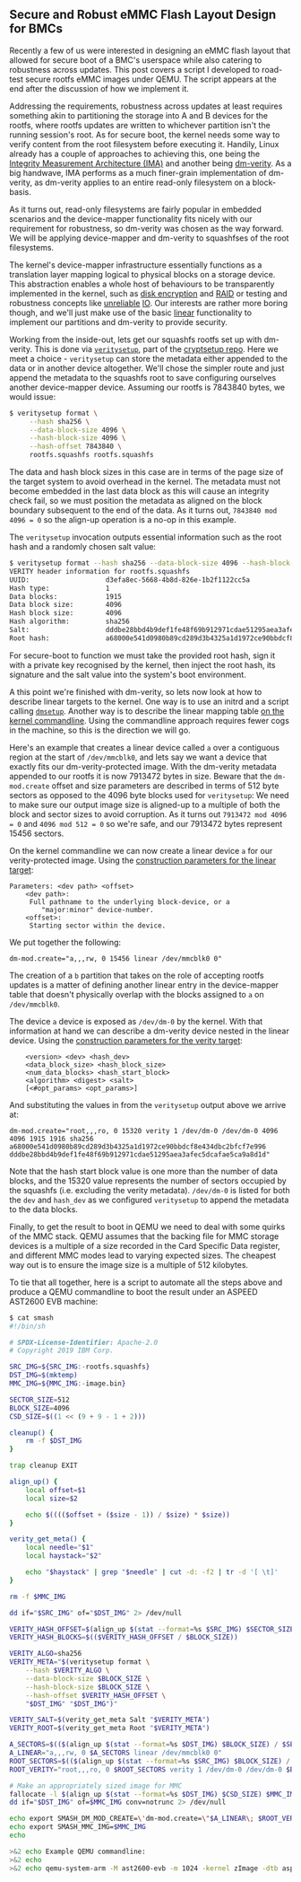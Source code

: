 ## Secure and Robust eMMC Flash Layout Design for BMCs

Recently a few of us were interested in designing an eMMC flash layout that
allowed for secure boot of a BMC's userspace while also catering to robustness
across updates. This post covers a script I developed to road-test secure
rootfs eMMC images under QEMU. The script appears at the end after the
discussion of how we implement it.

Addressing the requirements, robustness across updates at least requires
something akin to partitioning the storage into A and B devices for the rootfs,
where rootfs updates are written to whichever partition isn't the running
session's root. As for secure boot, the kernel needs some way to verify content
from the root filesystem before executing it. Handily, Linux already has a
couple of approaches to achieving this, one being the [Integrity Measurement
Architecture
(IMA)](https://git.kernel.org/pub/scm/linux/kernel/git/torvalds/linux.git/tree/security/integrity/ima/Kconfig?h=v5.4#n4)
and another being
[dm-verity](https://git.kernel.org/pub/scm/linux/kernel/git/torvalds/linux.git/tree/Documentation/admin-guide/device-mapper/verity.rst?h=v5.4).
As a big handwave, IMA performs as a much finer-grain implementation of
dm-verity, as dm-verity applies to an entire read-only filesystem on a
block-basis.

As it turns out, read-only filesystems are fairly popular in embedded
scenarios and the device-mapper functionality fits nicely with our requirement
for robustness, so dm-verity was chosen as the way forward. We will be applying
device-mapper and dm-verity to squashfses of the root filesystems.

The kernel's device-mapper infrastructure essentially functions as a
translation layer mapping logical to physical blocks on a storage device. This
abstraction enables a whole host of behaviours to be transparently implemented
in the kernel, such as [disk
encryption](https://git.kernel.org/pub/scm/linux/kernel/git/torvalds/linux.git/tree/Documentation/admin-guide/device-mapper/dm-crypt.rst?h=v5.4)
and
[RAID](https://git.kernel.org/pub/scm/linux/kernel/git/torvalds/linux.git/tree/Documentation/admin-guide/device-mapper/dm-raid.rst?h=v5.4)
or testing and robustness concepts like
[unreliable](https://git.kernel.org/pub/scm/linux/kernel/git/torvalds/linux.git/tree/Documentation/admin-guide/device-mapper/dm-dust.txt?h=v5.4)
[IO](https://git.kernel.org/pub/scm/linux/kernel/git/torvalds/linux.git/tree/Documentation/admin-guide/device-mapper/dm-flakey.rst?h=v5.4).
Our interests are rather more boring though, and we'll just make use of the
basic
[linear](https://git.kernel.org/pub/scm/linux/kernel/git/torvalds/linux.git/tree/Documentation/admin-guide/device-mapper/linear.rst?h=v5.4)
functionality to implement our partitions and dm-verity to provide security.

Working from the inside-out, lets get our squashfs rootfs set up with
dm-verity. This is done via
[`veritysetup`](http://man7.org/linux/man-pages/man8/veritysetup.8.html), part
of the [cryptsetup repo](https://gitlab.com/cryptsetup/cryptsetup). Here we
meet a choice - `veritysetup` can store the metadata either appended to the data
or in another device altogether. We'll chose the simpler route and just append
the metadata to the squashfs root to save configuring ourselves another
device-mapper device. Assuming our rootfs is 7843840 bytes, we would issue:

```sh
$ veritysetup format \
     --hash sha256 \
     --data-block-size 4096 \
     --hash-block-size 4096 \
     --hash-offset 7843840 \
     rootfs.squashfs rootfs.squashfs
```

The data and hash block sizes in this case are in terms of the page size of the
target system to avoid overhead in the kernel. The metadata must not become
embedded in the last data block as this will cause an integrity check fail, so
we must position the metadata as aligned on the block boundary subsequent to
the end of the data. As it turns out, `7843840 mod 4096 = 0` so the align-up
operation is a no-op in this example.

The `veritysetup` invocation outputs essential information such as the root
hash and a randomly chosen salt value:

```sh
$ veritysetup format --hash sha256 --data-block-size 4096 --hash-block-size 4096 --hash-offset 7843840
VERITY header information for rootfs.squashfs
UUID:                   d3efa8ec-5668-4b8d-826e-1b2f1122cc5a
Hash type:              1
Data blocks:            1915
Data block size:        4096
Hash block size:        4096
Hash algorithm:         sha256
Salt:                   dddbe28bbd4b9def1fe48f69b912971cdae51295aea3afec5dcafae5ca9a8d1d
Root hash:              a68000e541d0980b89cd289d3b4325a1d1972ce90bbdcf8e434dbc2bfcf7e996
```

For secure-boot to function we must take the provided root hash, sign it with a
private key recognised by the kernel, then inject the root hash, its signature
and the salt value into the system's boot environment.

A this point we're finished with dm-verity, so lets now look at how to describe
linear targets to the kernel. One way is to use an initrd and a script calling
[`dmsetup`](http://man7.org/linux/man-pages/man8/dmsetup.8.html). Another way
is to describe the linear mapping table [on the kernel
commandline](https://git.kernel.org/pub/scm/linux/kernel/git/torvalds/linux.git/tree/Documentation/admin-guide/device-mapper/dm-init.rst).
Using the commandline approach requires fewer cogs in the machine, so this is
the direction we will go.

Here's an example that creates a linear device called `a` over a contiguous
region at the start of `/dev/mmcblk0`, and lets say we want a device that
exactly fits our dm-verity-protected image. With the dm-verity metadata
appended to our rootfs it is now 7913472 bytes in size. Beware that the
`dm-mod.create` offset and size parameters are described in terms of 512 byte
sectors as opposed to the 4096 byte blocks used for `veritysetup`: We need to
make sure our output image size is aligned-up to a multiple of both the block
and sector sizes to avoid corruption. As it turns out `7913472 mod 4096 = 0`
and `4096 mod 512 = 0` so we're safe, and our 7913472 bytes represent 15456
sectors.

On the kernel commandline we can now create a linear device `a` for our
verity-protected image. Using the [construction parameters for the linear
target](https://git.kernel.org/pub/scm/linux/kernel/git/torvalds/linux.git/tree/Documentation/admin-guide/device-mapper/linear.rst?h=v5.4#n9):

```
Parameters: <dev path> <offset>
    <dev path>:
     Full pathname to the underlying block-device, or a
        "major:minor" device-number.
    <offset>:
     Starting sector within the device.
```

We put together the following:

```
dm-mod.create="a,,,rw, 0 15456 linear /dev/mmcblk0 0"
```

The creation of a `b` partition that takes on the role of accepting rootfs
updates is a matter of defining another linear entry in the device-mapper table
that doesn't physically overlap with the blocks assigned to `a` on
`/dev/mmcblk0`.

The device `a` device is exposed as `/dev/dm-0` by the kernel. With that
information at hand we can describe a dm-verity device nested in the linear
device. Using the [construction parameters for the verity
target](https://git.kernel.org/pub/scm/linux/kernel/git/torvalds/linux.git/tree/Documentation/admin-guide/device-mapper/verity.rst?h=v5.4#n9):

```
    <version> <dev> <hash_dev>
    <data_block_size> <hash_block_size>
    <num_data_blocks> <hash_start_block>
    <algorithm> <digest> <salt>
    [<#opt_params> <opt_params>]
```

And substituting the values in from the `veritysetup` output above we arrive
at:

```
dm-mod.create="root,,,ro, 0 15320 verity 1 /dev/dm-0 /dev/dm-0 4096 4096 1915 1916 sha256 a68000e541d0980b89cd289d3b4325a1d1972ce90bbdcf8e434dbc2bfcf7e996 dddbe28bbd4b9def1fe48f69b912971cdae51295aea3afec5dcafae5ca9a8d1d"
```

Note that the hash start block value is one more than the number of data
blocks, and the 15320 value represents the number of sectors occupied by the
squashfs (i.e. excluding the verity metadata). `/dev/dm-0` is listed for both
the `dev` and `hash_dev` as we configured `veritysetup` to append the metadata
to the data blocks.

Finally, to get the result to boot in QEMU we need to deal with some quirks of
the MMC stack. QEMU assumes that the backing file for MMC storage devices is a
multiple of a size recorded in the Card Specific Data register, and different
MMC modes lead to varying expected sizes. The cheapest way out is to ensure the
image size is a multiple of 512 kilobytes.

To tie that all together, here is a script to automate all the steps above and
produce a QEMU commandline to boot the result under an ASPEED AST2600 EVB
machine:

```sh
$ cat smash
#!/bin/sh

# SPDX-License-Identifier: Apache-2.0
# Copyright 2019 IBM Corp.

SRC_IMG=${SRC_IMG:-rootfs.squashfs}
DST_IMG=$(mktemp)
MMC_IMG=${MMC_IMG:-image.bin}

SECTOR_SIZE=512
BLOCK_SIZE=4096
CSD_SIZE=$((1 << (9 + 9 - 1 + 2)))

cleanup() {
	rm -f $DST_IMG
}

trap cleanup EXIT

align_up() {
	local offset=$1
	local size=$2

	echo $(((($offset + ($size - 1)) / $size) * $size))
}

verity_get_meta() {
	local needle="$1"
	local haystack="$2"

	echo "$haystack" | grep "$needle" | cut -d: -f2 | tr -d '[ \t]'
}

rm -f $MMC_IMG

dd if="$SRC_IMG" of="$DST_IMG" 2> /dev/null

VERITY_HASH_OFFSET=$(align_up $(stat --format=%s $SRC_IMG) $SECTOR_SIZE)
VERITY_HASH_BLOCKS=$(($VERITY_HASH_OFFSET / $BLOCK_SIZE))

VERITY_ALGO=sha256
VERITY_META="$(veritysetup format \
	--hash $VERITY_ALGO \
	--data-block-size $BLOCK_SIZE \
	--hash-block-size $BLOCK_SIZE \
	--hash-offset $VERITY_HASH_OFFSET \
	"$DST_IMG" "$DST_IMG")"

VERITY_SALT=$(verity_get_meta Salt "$VERITY_META")
VERITY_ROOT=$(verity_get_meta Root "$VERITY_META")

A_SECTORS=$(($(align_up $(stat --format=%s $DST_IMG) $BLOCK_SIZE) / $SECTOR_SIZE))
A_LINEAR="a,,,rw, 0 $A_SECTORS linear /dev/mmcblk0 0"
ROOT_SECTORS=$(($(align_up $(stat --format=%s $SRC_IMG) $BLOCK_SIZE) / $SECTOR_SIZE))
ROOT_VERITY="root,,,ro, 0 $ROOT_SECTORS verity 1 /dev/dm-0 /dev/dm-0 $BLOCK_SIZE $BLOCK_SIZE $VERITY_HASH_BLOCKS $(($VERITY_HASH_BLOCKS + 1)) $VERITY_ALGO $VERITY_ROOT $VERITY_SALT"

# Make an appropriately sized image for MMC
fallocate -l $(align_up $(stat --format=%s $DST_IMG) $CSD_SIZE) $MMC_IMG
dd if="$DST_IMG" of=$MMC_IMG conv=notrunc 2> /dev/null

echo export SMASH_DM_MOD_CREATE=\'dm-mod.create=\"$A_LINEAR\; $ROOT_VERITY\"\'
echo export SMASH_MMC_IMG=$MMC_IMG
echo

>&2 echo Example QEMU commandline:
>&2 echo
>&2 echo qemu-system-arm -M ast2600-evb -m 1024 -kernel zImage -dtb aspeed-ast2600-evb.dtb -nographic -drive file=sd1.img,if=sd,format=raw -drive file=sd2.img,if=sd,format=raw -drive file=\${SMASH_MMC_IMG},if=sd,format=raw -append "console=ttyS4,1152008n earlyprintk debug \$SMASH_DM_MOD_CREATE root=/dev/dm-1"
```
